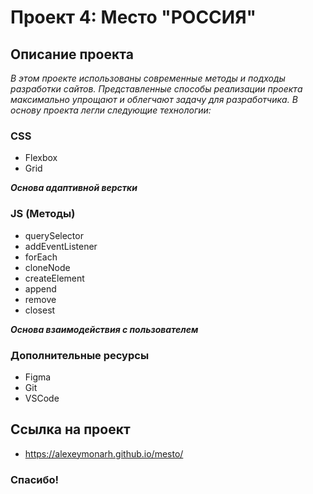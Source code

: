 # Проект 4: Место "РОССИЯ"

## Описание проекта
*В этом проекте использованы современные методы и подходы разработки сайтов. 
Представленные способы реализации проекта максимально упрощают и облегчают задачу для разработчика.
В основу проекта легли следующие технологии:*
### CSS
* Flexbox
* Grid

***Основа адаптивной верстки***

### JS (Методы)
* querySelector
* addEventListener
* forEach
* cloneNode
* createElement
* append
* remove
* closest

***Основа взаимодействия с пользователем***

### Дополнительные ресурсы
* Figma
* Git
* VSCode

## Ссылка на проект
* https://alexeymonarh.github.io/mesto/

### Спасибо!
